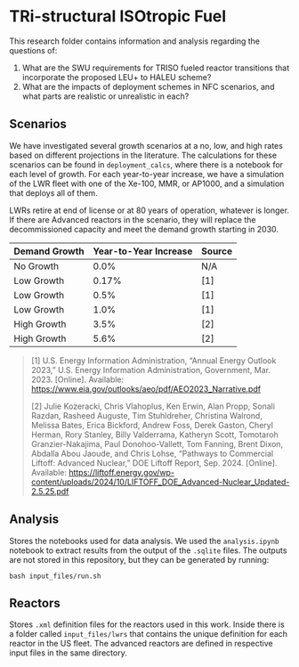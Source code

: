 # TRi-structural ISOtropic Fuel

This research folder contains information and analysis regarding the questions
of:
1. What are the SWU requirements for TRISO fueled reactor transitions that
   incorporate the proposed LEU+ to HALEU scheme?
2. What are the impacts of deployment schemes in NFC scenarios, and what parts
   are realistic or unrealistic in each?

## Scenarios
We have investigated several growth scenarios at a no, low, and high
rates based on different projections in the literature. The calculations for
these scenarios can be found in `deployment_calcs`, where there is a notebook
for each level of growth. For each year-to-year increase, we have a simulation of the LWR fleet with one of the Xe-100, MMR, or AP1000, and a simulation that deploys all of them.


LWRs retire at end of license or at 80 years of operation, whatever is longer.
If there are Advanced reactors in the scenario, they will replace the
decommissioned capacity and meet the demand growth starting in 2030.

| Demand Growth | Year-to-Year Increase | Source |
|---------------|-----------------------|--------|
| No Growth     | 0.0%                  | N/A    |
| Low Growth    | 0.17%                 | [1]    |
| Low Growth    | 0.5%                  | [1]    |
| Low Growth    | 1.0%                  | [1]    |
| High Growth   | 3.5%                  | [2]    |
| High Growth   | 5.6%                  | [2]    |

> [1] U.S. Energy Information Administration, “Annual Energy Outlook 2023,” U.S. Energy Information
Administration, Government, Mar. 2023. [Online]. Available: https://www.eia.gov/outlooks/aeo/pdf/AEO2023_Narrative.pdf
>
> [2] Julie Kozeracki, Chris Vlahoplus, Ken Erwin, Alan Propp, Sonali Razdan, Rasheed Auguste, Tim Stuhldreher, Christina Walrond, Melissa Bates, Erica Bickford, Andrew Foss, Derek Gaston, Cheryl Herman, Rory Stanley, Billy Valderrama, Katheryn Scott, Tomotaroh Granzier-Nakajima, Paul Donohoo-Vallett, Tom Fanning, Brent Dixon, Abdalla Abou Jaoude, and Chris Lohse, “Pathways to Commercial Liftoff: Advanced Nuclear,” DOE Liftoff Report, Sep. 2024. [Online]. Available: https://liftoff.energy.gov/wp-content/uploads/2024/10/LIFTOFF_DOE_Advanced-Nuclear_Updated-2.5.25.pdf


## Analysis
Stores the notebooks used for data analysis. We used the `analysis.ipynb`
notebook to extract results from the output of the `.sqlite` files. The outputs
are not stored in this repository, but they can be generated by running:
```
bash input_files/run.sh
```

## Reactors
Stores `.xml` definition files for the reactors used in this work. Inside there
is a folder called `input_files/lwrs` that contains the unique definition for
each reactor in the US fleet. The advanced reactors are defined in respective
input files in the same directory.